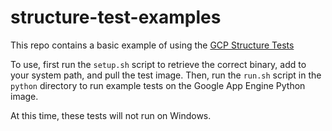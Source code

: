 # structure-test-examples

This repo contains a basic example of using the [GCP Structure Tests](https://github.com/GoogleCloudPlatform/runtimes-common/tree/master/structure_tests)

To use, first run the `setup.sh` script to retrieve the correct binary, add to your system path, and pull the test image. Then, run the `run.sh` script in the `python` directory to run example tests on the Google App Engine Python image.

At this time, these tests will not run on Windows.
